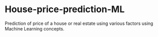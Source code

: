 # House-price-prediction-ML
Prediction of price of a house or real estate using various factors using Machine Learning concepts. 
